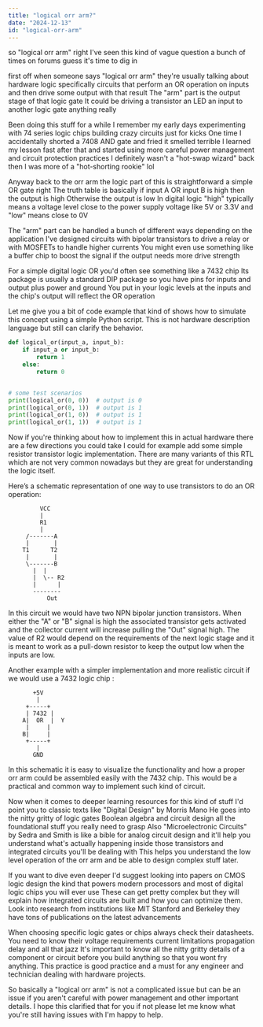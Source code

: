 ```yaml
---
title: "logical orr arm?"
date: "2024-12-13"
id: "logical-orr-arm"
---
```


so "logical orr arm" right I've seen this kind of vague question a bunch of times on forums guess it's time to dig in

 first off when someone says "logical orr arm" they're usually talking about hardware logic specifically circuits that perform an OR operation on inputs and then drive some output with that result The "arm" part is the output stage of that logic gate It could be driving a transistor an LED an input to another logic gate anything really

Been doing this stuff for a while I remember my early days experimenting with 74 series logic chips building crazy circuits just for kicks One time I accidentally shorted a 7408 AND gate and fried it smelled terrible I learned my lesson fast after that and started using more careful power management and circuit protection practices I definitely wasn't a "hot-swap wizard" back then I was more of a "hot-shorting rookie" lol

Anyway back to the orr arm the logic part of this is straightforward a simple OR gate right The truth table is basically if input A OR input B is high then the output is high Otherwise the output is low In digital logic "high" typically means a voltage level close to the power supply voltage like 5V or 3.3V and "low" means close to 0V

The "arm" part can be handled a bunch of different ways depending on the application I've designed circuits with bipolar transistors to drive a relay or with MOSFETs to handle higher currents You might even use something like a buffer chip to boost the signal if the output needs more drive strength

For a simple digital logic OR you'd often see something like a 7432 chip Its package is usually a standard DIP package so you have pins for inputs and output plus power and ground You put in your logic levels at the inputs and the chip's output will reflect the OR operation

Let me give you a bit of code example that kind of shows how to simulate this concept using a simple Python script. This is not hardware description language but still can clarify the behavior.

```python
def logical_or(input_a, input_b):
    if input_a or input_b:
        return 1
    else:
        return 0


# some test scenarios
print(logical_or(0, 0))  # output is 0
print(logical_or(0, 1))  # output is 1
print(logical_or(1, 0))  # output is 1
print(logical_or(1, 1))  # output is 1
```

Now if you're thinking about how to implement this in actual hardware there are a few directions you could take I could for example add some simple resistor transistor logic implementation. There are many variants of this RTL which are not very common nowadays but they are great for understanding the logic itself.

Here’s a schematic representation of one way to use transistors to do an OR operation:

```
         VCC
         |
         R1
         |
     /-------A
     |       |
    T1      T2
     |       |
     \-------B
       |  |
       |  \-- R2
       |      |
       --------
           Out
```

In this circuit we would have two NPN bipolar junction transistors. When either the "A" or "B" signal is high the associated transistor gets activated and the collector current will increase pulling the "Out" signal high. The value of R2 would depend on the requirements of the next logic stage and it is meant to work as a pull-down resistor to keep the output low when the inputs are low.

Another example with a simpler implementation and more realistic circuit if we would use a 7432 logic chip :

```
       +5V
        |
     +-----+
     | 7432 |
    A|  OR  |  Y
     |     |
    B|     |
     +-----+
        |
       GND

```

In this schematic it is easy to visualize the functionality and how a proper orr arm could be assembled easily with the 7432 chip. This would be a practical and common way to implement such kind of circuit.

Now when it comes to deeper learning resources for this kind of stuff I'd point you to classic texts like "Digital Design" by Morris Mano He goes into the nitty gritty of logic gates Boolean algebra and circuit design all the foundational stuff you really need to grasp Also "Microelectronic Circuits" by Sedra and Smith is like a bible for analog circuit design and it'll help you understand what's actually happening inside those transistors and integrated circuits you'll be dealing with This helps you understand the low level operation of the orr arm and be able to design complex stuff later.

If you want to dive even deeper I'd suggest looking into papers on CMOS logic design the kind that powers modern processors and most of digital logic chips you will ever use These can get pretty complex but they will explain how integrated circuits are built and how you can optimize them. Look into research from institutions like MIT Stanford and Berkeley they have tons of publications on the latest advancements

When choosing specific logic gates or chips always check their datasheets. You need to know their voltage requirements current limitations propagation delay and all that jazz It's important to know all the nitty gritty details of a component or circuit before you build anything so that you wont fry anything. This practice is good practice and a must for any engineer and technician dealing with hardware projects.

So basically a "logical orr arm" is not a complicated issue but can be an issue if you aren't careful with power management and other important details. I hope this clarified that for you if not please let me know what you're still having issues with I'm happy to help.
